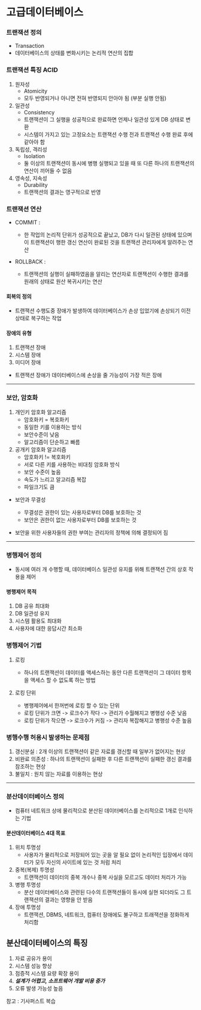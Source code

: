 # 고급데이터베이스

### 트랜잭션 정의

- Transaction
- 데이터베이스의 상태를 변화시키는 논리적 연산의 집합

### 트랜잭션 특징 ACID

1. 원자성
   - Atomicity
   - 모두 반영되거나 아니면 전혀 반영되지 안아야 됨 (부분 실행 안됨)
2. 일관성
   - Consistency
   - 트랜잭션이 그 실행을 성공적으로 완료하면 언제나 일관성 있게 DB 상태로 변환
   - 시스템이 가지고 있는 고정요소는 트랜잭션 수행 전과 트랜잭션 수행 완료 후에 같아야 함
3. 독립성, 격리성
   - Isolation
   - 둘 이상의 트랜잭션이 동시에 병행 실행되고 있을 때 또 다른 하나의 트랜잭션의 연산이 끼어들 수 없음
4. 영속성, 지속성
   - Durability
   - 트랜잭션의 결과는 영구적으로 반영

### 트랜잭션 연산

- COMMIT :

  - 한 작업의 논리적 단위가 성공적으로 끝났고, DB가 다시 일관된 상태에 있으며 이 트랜잭션이 행한 갱신 연산이 완료된 것을 트랜잭션 관리자에게 알려주는 연산

- ROLLBACK :
  - 트랜잭션의 실행이 실패하였음을 알리는 연산자로 트랜잭션이 수행한 결과를 원래의 상태로 원산 복귀시키는 연산

#### 회복의 정의

- 트랜잭션 수행도중 장애가 발생하여 데이터베이스가 손상 입었기에 손상되기 이전 상태로 복구하는 작업

#### 장애의 유형

1. 트랜잭션 장애
2. 시스템 장애
3. 미디어 장애

- 트랜잭션 장애가 데이터베이스에 손상을 줄 가능성이 가장 적은 장애

---

### 보안, 암호화

1. 개인키 암호화 알고리즘
   - 암호화키 = 복호화키
   - 동일한 키를 이용하는 방식
   - 보안수준이 낮음
   - 알고리즘이 단순하고 빠름
2. 공개키 암호화 알고리즘
   - 암호화키 != 복호화키
   - 서로 다른 키를 사용하는 비대칭 암호화 방식
   - 보안 수준이 높음
   - 속도가 느리고 알고리즘 복잡
   - 파일크기도 큼

- 보안과 무결성

  - 무결성은 권한이 있는 사용자로부터 DB를 보호하는 것
  - 보안은 권한이 없는 사용자로부터 DB를 보호하는 것

- 보안을 위한 사용자들의 권한 부여는 관리자의 정책에 의해 결정되어 짐

---

### 병행제어 정의

- 동시에 여러 개 수행할 때, 데이터베이스 일관성 유지를 위해 트랜잭션 간의 상호 작용을 제어

#### 병행제어 목적

1. DB 공유 최대화
2. DB 일관성 유지
3. 시스템 활용도 최대화
4. 사용자에 대한 응답시간 최소화

### 병행제어 기법

1. 로킹

   - 하나의 트랜잭션이 데이터를 액세스하는 동안 다른 트랜잭션이 그 데이터 항목을 액세스 할 수 없도록 하는 방법

2. 로킹 단위
   - 병행제어에서 한꺼번에 로킹 할 수 있는 단위
   - 로킹 단위가 크면 -> 로크수가 작다 -> 관리가 수월해지고 병행성 수준 낮음
   - 로킹 단위가 작으면 -> 로크수가 커짐 -> 관리자 복잡해지고 병행성 수준 높음

### 병행수행 허용시 발생하는 문제점

1. 갱신분실 : 2개 이상의 트랜잭션이 같은 자료를 갱신할 때 일부가 없어지는 현상
2. 비완료 의존성 : 하나의 트랜잭션이 실패한 후 다른 트랜잭션이 실패한 갱신 결과를 참조하는 현상
3. 불일치 : 원치 않는 자료를 이용하는 현상

---

### 분산데이터베이스 정의

- 컴퓨터 네트워크 상에 물리적으로 분산된 데이터베이스를 논리적으로 1개로 인식하는 기법

#### 분산데이터베이스 4대 목표

1. 위치 투명성
   - 사용자가 물리적으로 저장되어 있는 곳을 알 필요 없이 논리적인 입장에서 데이터가 모두 자신의 사이트에 있는 것 처럼 처리
2. 중복(복제) 투명성
   - 트랜잭션이 데이터의 중복 개수나 중복 사실을 모르고도 데이터 처리가 가능
3. 병행 투명성
   - 분산 데이터베이스와 관련된 다수의 트랜잭션들이 동시에 실현 되더라도 그 트랜잭션의 결과는 영향을 안 받음
4. 장애 투명성
   - 트랜잭션, DBMS, 네트워크, 컴퓨터 장애에도 불구하고 트래잭션을 정화하게 처리함

## 분산데이터베이스의 특징

1. 자료 공유가 용이
2. 시스템 성능 향상
3. 점증적 시스템 요량 확장 용이
4. **_설계가 어렵고, 소프트웨어 개발 비용 증가_**
5. 오류 발생 가능성 높음

참고 : 기사퍼스트 복습
